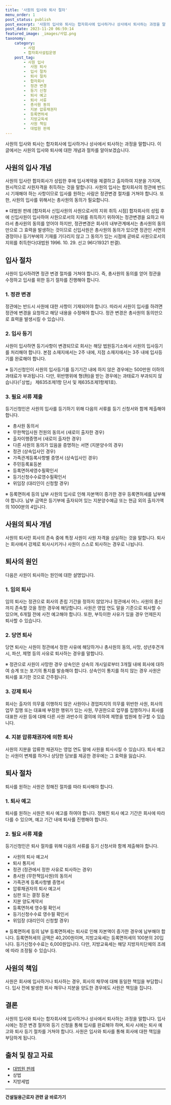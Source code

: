 ```yaml
---
title: '사원의 입사와 퇴사 절차'
menu_order: 1
post_status: publish
post_excerpt: '사원의 입사와 퇴사는 합자회사에 입사하거나 상사에서 퇴사하는 과정을 말합니다. 이 글에서는 사원의 입사와 퇴사에 대한 개념과 절차를 알아보겠습니다.'
post_date: 2023-11-20 06:59:14
featured_image: _images/사업.png
taxonomy:
    category:
        - 사업
        - 합자회사설립운영
    post_tag:
        - 사원 입사
        -  사원 퇴사
        -  입사 절차
        -  퇴사 절차
        -  합자회사
        -  정관 변경
        -  등기 신청
        -  퇴사 예고
        -  퇴사 서류
        -  총사원 동의
        -  지분 압류채권자
        -  등록면허세
        -  지방교육세
        -  사원 책임
        -  대법원 판례
---
```



사원의 입사와 퇴사는 합자회사에 입사하거나 상사에서 퇴사하는 과정을 말합니다. 이 글에서는 사원의 입사와 퇴사에 대한 개념과 절차를 알아보겠습니다.

## 사원의 입사 개념

사원의 입사란 합자회사가 성립한 후에 입사계약을 체결하고 출자하여 지분을 가지며, 원시적으로 사원자격을 취득하는 것을 말합니다. 사원의 입사는 합자회사의 정관에 반드시 기재해야 하는 사항이므로 입사를 원하는 사람은 정관변경 절차를 거쳐야 합니다. 또한, 사원의 입사를 위해서는 총사원의 동의가 필요합니다.

※ 대법원 판례 [합자회사 신입사원의 사원으로서의 지위 취득 시점]
합자회사의 성립 후에 신입사원이 입사하여 사원으로서의 지위를 취득하기 위하여는 정관변경을 요하고 따라서 총사원의 동의를 얻어야 하지만, 정관변경은 회사의 내부관계에서는 총사원의 동의만으로 그 효력을 발생하는 것이므로 신입사원은 총사원의 동의가 있으면 정관인 서면의 경정이나 등기부에의 기재를 기다리지 않고 그 동의가 있는 시점에 곧바로 사원으로서의 지위를 취득한다(대법원 1996. 10. 29. 선고 96다19321 판결).

## 입사 절차

사원이 입사하려면 정관 변경 절차를 거쳐야 합니다. 즉, 총사원의 동의를 얻어 정관을 수정하고 입사를 위한 등기 절차를 진행해야 합니다.

### 1. 정관 변경
정관에는 반드시 사원에 대한 사항이 기재되어야 합니다. 따라서 사원이 입사를 하려면 정관에 변경을 요청하고 해당 내용을 수정해야 합니다. 정관 변경은 총사원의 동의만으로 효력을 발생시킬 수 있습니다.

### 2. 입사 등기
사원이 입사하면 등기사항이 변경되므로 회사는 해당 법원등기소에서 사원의 입사등기를 처리해야 합니다. 본점 소재지에서는 2주 내에, 지점 소재지에서는 3주 내에 입사등기를 완료해야 합니다.

※ 등기신청인이 사원의 입사등기를 등기기간 내에 하지 않은 경우에는 500만원 이하의 과태료가 부과됩니다. 다만, 위반행위에 형(刑)을 받는 경우에는 과태료가 부과되지 않습니다(「상법」 제635조제1항 단서 및 제635조제1항제1호).

### 3. 필요 서류 제출
등기신청인은 사원의 입사를 등기하기 위해 다음의 서류를 등기 신청서와 함께 제출해야 합니다.
- 총사원 동의서
- 무한책임사원 전원의 동의서 (새로이 출자한 경우)
- 출자이행증명서 (새로이 출자한 경우)
- 다른 사원의 동의가 있음을 증명하는 서면 (지분양수의 경우)
- 정관 (상속입사인 경우)
- 가족관계등록사항별 증명서 (상속입사인 경우)
- 주민등록표등본
- 등록면허세영수필확인서
- 등기신청수수료영수필확인서
- 위임장 (대리인이 신청할 경우)

※ 등록면허세 등의 납부
사원의 입사로 인해 자본액이 증가한 경우 등록면허세를 납부해야 합니다. 납부 금액은 등기부에 출자되어 있는 지분양수예금 또는 현금 외의 출자가액의 1000분의 4입니다.

## 사원의 퇴사 개념

사원의 퇴사란 회사의 존속 중에 특정 사원이 사원 자격을 상실하는 것을 말합니다. 퇴사는 회사에서 강제로 퇴사시키거나 사원이 스스로 퇴사하는 경우로 나뉩니다.

## 퇴사의 원인

다음은 사원이 퇴사하는 원인에 대한 설명입니다.

### 1. 임의 퇴사
임의 퇴사는 정관으로 회사의 존립 기간을 정하지 않았거나 정관에서 어느 사원의 종신까지 존속할 것을 정한 경우에 해당합니다. 사원은 영업 연도 말을 기준으로 퇴사할 수 있으며, 6개월 전에 사전 예고해야 합니다. 또한, 부득이한 사유가 있을 경우 언제든지 퇴사할 수 있습니다.

### 2. 당연 퇴사
당연 퇴사는 사원이 정관에서 정한 사유에 해당하거나 총사원의 동의, 사망, 성년후견개시, 파산, 제명 등의 사유로 퇴사하는 경우를 말합니다.

※ 정관으로 사원이 사망한 경우 상속인은 상속의 개시일로부터 3개월 내에 회사에 대하여 승계 또는 포기의 통지를 발송해야 합니다. 상속인이 통지를 하지 않는 경우 사원은 퇴사를 포기한 것으로 간주됩니다.

### 3. 강제 퇴사
회사는 출자의 의무를 이행하지 않은 사원이나 경업피지의 의무를 위반한 사원, 회사의 업무 집행 또는 대표에 부정한 행위가 있는 사원, 무권한으로 업무를 집행하거나 회사를 대표한 사원 등에 대해 다른 사원 과반수의 결의에 의하여 제명을 법원에 청구할 수 있습니다.

### 4. 지분 압류채권자에 의한 퇴사
사원의 지분을 압류한 채권자는 영업 연도 말에 사원을 퇴사시킬 수 있습니다. 퇴사 예고는 사원이 변제를 하거나 상당한 담보를 제공한 경우에는 그 효력을 잃습니다.

## 퇴사 절차

퇴사를 원하는 사원은 정해진 절차를 따라 퇴사해야 합니다.

### 1. 퇴사 예고
퇴사를 원하는 사원은 퇴사 예고를 하여야 합니다. 정해진 퇴사 예고 기간은 회사에 따라 다를 수 있으며, 예고 기간 내에 퇴사를 진행해야 합니다.

### 2. 필요 서류 제출
등기신청인은 퇴사 절차를 위해 다음의 서류를 등기 신청서와 함께 제출해야 합니다.
- 사원의 퇴사 예고서
- 퇴사 통지서
- 정관 (정관에서 정한 사유로 퇴사하는 경우)
- 총사원 (무한책임사원)의 동의서
- 가족관계 등록사항별 증명서
- 압류채권자의 퇴사 예고서
- 심판 또는 결정 등본
- 지분 양도계약서
- 등록면허세 영수필 확인서
- 등기신청수수료 영수필 확인서
- 위임장 (대리인이 신청할 경우)

※ 등록면허세 등의 납부
등록면허세는 퇴사로 인해 자본액이 증가한 경우에 납부해야 합니다. 등록면허세의 금액은 40,200원이며, 지방교육세는 등록면허세의 100분의 20입니다. 등기신청수수료는 6,000원입니다. 다만, 지방교육세는 해당 지방자치단체의 조례에 따라 조정될 수 있습니다.

## 사원의 책임

사원은 회사에 입사하거나 퇴사하는 경우, 회사의 채무에 대해 동일한 책임을 부담합니다. 입사 전에 발생한 회사 채무나 지분을 양도한 경우에도 사원은 책임을 집니다.

## 결론

사원의 입사와 퇴사는 합자회사에 입사하거나 상사에서 퇴사하는 과정을 말합니다. 입사 시에는 정관 변경 절차와 등기 신청을 통해 입사를 완료해야 하며, 퇴사 시에는 퇴사 예고와 퇴사 등기 절차를 거쳐야 합니다. 사원은 입사와 퇴사를 통해 회사에 대한 책임을 부담하게 됩니다.

## 출처 및 참고 자료
- [대법원 판례](https://supremecourt.kr/web/w/hdp/bbsView.do?bbs_sq=1024567&search_key=title&search_word=%EC%82%AC%EC%9B%90%EC%9D%98+%EC%9E%85%EC%82%AC&menuId=m8&menuNo=100011)
- 상법
- 지방세법
<!-- wp:separator -->
<hr class="wp-block-separator has-alpha-channel-opacity"/>
<!-- /wp:separator -->

<!-- wp:group {"backgroundColor":"base","layout":{"type":"constrained"}} -->
<div class="wp-block-group has-base-background-color has-background"><!-- wp:paragraph {"align":"center","fontSize":"medium"} -->
<p class="has-text-align-center has-large-font-size"><strong>건설일용근로자 관련 글 바로가기</strong></p>
<!-- /wp:paragraph -->


<!-- wp:latest-posts
{"categories":[{"id":9606,"count":19,"description":"","link":"https://uknowlaw.com/category/%ea%b1%b4%ec%84%a4%ec%9d%bc%ec%9a%a9%ea%b7%bc%eb%a1%9c%ec%9e%90/","name":"건설일용근로자","slug":"건설일용근로자","taxonomy":"category","parent":0,"meta":[],"_links":{"self":[{"href":"https://uknowlaw.com/wp-json/wp/v2/categories/9606"}],"collection":[{"href":"https://uknowlaw.com/wp-json/wp/v2/categories"}],"about":[{"href":"https://uknowlaw.com/wp-json/wp/v2/taxonomies/category"}],"wp:post_type":[{"href":"https://uknowlaw.com/wp-json/wp/v2/posts?categories=9606"}],"curies":[{"name":"wp","href":"https://api.w.org/{rel}","templated":true}]}}],"postsToShow":100,"excerptLength":28,"postLayout":"grid","columns":2,"featuredImageAlign":"left","featuredImageSizeSlug":"large","fontSize":"small"} /--></div>
<!-- /wp:group -->
